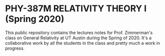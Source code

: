 # PHY-387M RELATIVITY THEORY I (Spring 2020)

This public repository contains the lectures notes for Prof. Zimmerman's class on General Relativity at UT Austin during the Spring of 2020. It's a collaborative work by all the students in the class and pretty much a work in progress.
